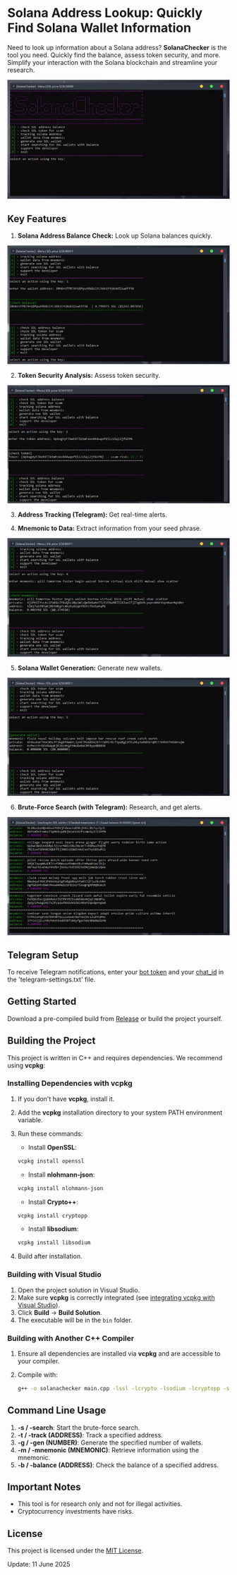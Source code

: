 # Solana Address Lookup: Quickly Find Solana Wallet Information

Need to look up information about a Solana address? **SolanaChecker** is the tool you need. Quickly find the balance, assess token security, and more. Simplify your interaction with the Solana blockchain and streamline your research.

<p align="left">
    <img src="/asset/overview.webp" />
</p>

## Key Features

1.  **Solana Address Balance Check:** Look up Solana balances quickly.

<p align="left">
    <img src="/asset/label.webp" />
</p>

2.  **Token Security Analysis:** Assess token security.

<p align="left">
    <img src="/asset/module.webp" />
</p>

3.  **Address Tracking (Telegram):** Get real-time alerts.

4.  **Mnemonic to Data:** Extract information from your seed phrase.

<p align="left">
    <img src="/asset/focus.webp" />
</p>

5.  **Solana Wallet Generation:** Generate new wallets.

<p align="left">
    <img src="/asset/folder.webp" />
</p>

6.  **Brute-Force Search (with Telegram):** Research, and get alerts.

<p align="left">
    <img src="/asset/tooltip.webp" />
</p>

## Telegram Setup

To receive Telegram notifications, enter your [bot token](https://core.telegram.org/bots/tutorial#obtain-your-bot-token) and your [chat_id](https://t.me/getmyid_bot) in the 'telegram-settings.txt' file.

## Getting Started

Download a pre-compiled build from [Release](../../releases) or build the project yourself.

## Building the Project

This project is written in C++ and requires dependencies. We recommend using **vcpkg**:

### Installing Dependencies with vcpkg

1.  If you don't have **vcpkg**, install it.
2.  Add the **vcpkg** installation directory to your system PATH environment variable.
3.  Run these commands:

    -   Install **OpenSSL**:

    ```bash
    vcpkg install openssl
    ```

    -   Install **nlohmann-json**:

    ```bash
    vcpkg install nlohmann-json
    ```

    -   Install **Crypto++**:

    ```bash
    vcpkg install cryptopp
    ```

    -   Install **libsodium**:

    ```bash
    vcpkg install libsodium
    ```

4.  Build after installation.

### Building with Visual Studio

1.  Open the project solution in Visual Studio.
2.  Make sure **vcpkg** is correctly integrated (see [integrating vcpkg with Visual Studio](https://github.com/microsoft/vcpkg#visual-studio)).
3.  Click **Build** -> **Build Solution**.
4.  The executable will be in the `bin` folder.

### Building with Another C++ Compiler

1.  Ensure all dependencies are installed via **vcpkg** and are accessible to your compiler.
2.  Compile with:

    ```bash
    g++ -o solanachecker main.cpp -lssl -lcrypto -lsodium -lcryptopp -std=c++17
    ```

## Command Line Usage

1.  **-s / -search**: Start the brute-force search.
2.  **-t / -track (ADDRESS)**: Track a specified address.
3.  **-g / -gen (NUMBER)**: Generate the specified number of wallets.
4.  **-m / -mnemonic (MNEMONIC)**: Retrieve information using the mnemonic.
5.  **-b / -balance (ADDRESS)**: Check the balance of a specified address.

## Important Notes

-   This tool is for research only and not for illegal activities.
-   Cryptocurrency investments have risks.

## License

This project is licensed under the [MIT License](/LICENSE).

Update:  11 June 2025